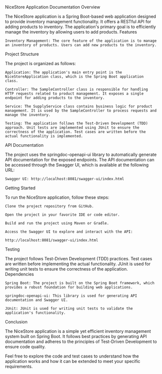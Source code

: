 NiceStore Application Documentation
Overview

The NiceStore application is a Spring Boot-based web application designed to provide inventory management functionality. It offers a RESTful API for adding products to inventory. The application's primary goal is to efficiently manage the inventory by allowing users to add products.
Features

    Inventory Management: The core feature of the application is to manage an inventory of products. Users can add new products to the inventory.

Project Structure

The project is organized as follows:

    Application: The application's main entry point is the NiceStoreApplication class, which is the Spring Boot application class.

    Controller: The SampleController class is responsible for handling HTTP requests related to product management. It exposes a single endpoint for adding products to the inventory.

    Service: The SupplyService class contains business logic for product management. It is used by the SampleController to process requests and manage the inventory.

    Testing: The application follows the Test-Driven Development (TDD) approach. Unit tests are implemented using JUnit to ensure the correctness of the application. Test cases are written before the actual functionality is implemented.

API Documentation

The project uses the springdoc-openapi-ui library to automatically generate API documentation for the exposed endpoints. The API documentation can be accessed through the Swagger UI, which is available at the following URL:

    Swagger UI: http://localhost:8081/swagger-ui/index.html

Getting Started

To run the NiceStore application, follow these steps:

    Clone the project repository from GitHub.

    Open the project in your favorite IDE or code editor.

    Build and run the project using Maven or Gradle.

    Access the Swagger UI to explore and interact with the API:

    http://localhost:8081/swagger-ui/index.html

Testing

The project follows Test-Driven Development (TDD) practices. Test cases are written before implementing the actual functionality. JUnit is used for writing unit tests to ensure the correctness of the application.
Dependencies

    Spring Boot: The project is built on the Spring Boot framework, which provides a robust foundation for building web applications.

    springdoc-openapi-ui: This library is used for generating API documentation and Swagger UI.

    JUnit: JUnit is used for writing unit tests to validate the application's functionality.

Conclusion

The NiceStore application is a simple yet efficient inventory management system built on Spring Boot. It follows best practices by generating API documentation and adheres to the principles of Test-Driven Development to ensure code quality.

Feel free to explore the code and test cases to understand how the application works and how it can be extended to meet your specific requirements.

